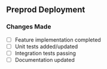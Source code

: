 ## Preprod Deployment

### Changes Made
- [ ] Feature implementation completed
- [ ] Unit tests added/updated
- [ ] Integration tests passing
- [ ] Documentation updated
